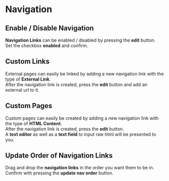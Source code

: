 # Navigation

## Enable / Disable Navigation

**Navigation Links** can be enabled / disabled by pressing the **edit** button.  
Set the checkbox **enabled** and confirm.  

## Custom Links

External pages can easily be linked by adding a new navigation link with the type of **External Link**.  
After the navigation link is created, press the **edit** button and add an external url to it.

## Custom Pages

Custom pages can easily be created by adding a new navigation link with the type of **HTML Content**.  
After the navigation link is created, press the **edit** button.  
A **text editor** as well as a **text field** to input raw html will be presented to you.

## Update Order of Navigation Links

Drag and drop the **navigation links** in the order you want them to be in.  
Confirm with pressing the **update nav order** button.
